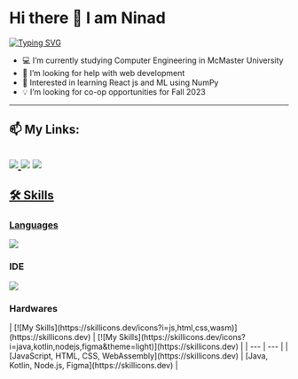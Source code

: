 ###                      <h1>Hi there 👋 I am Ninad</h1>
   [![Typing SVG](https://readme-typing-svg.demolab.com/?lines=Welcome+to+my+Github+Profile)](https://git.io/typing-svg)
- 💻 I’m currently studying Computer Engineering in McMaster University
- 🤔 I’m looking for help with web development
- 💬 Interested in learning React js and ML using NumPy
- 💡 I’m looking for co-op opportunities for Fall 2023
  
------------------------------------------------------------------------------------------------------------------------------------------------------------------------------------------------
  
  <h2>📫 My Links:</h3>

 <a href = "https://www.linkedin.com/in/ninad-thakker-268802226/"><img src="https://img.shields.io/badge/LinkedIn-0077B5?style=for-the-badge&logo=linkedin&logoColor=white" />
 <a href = "mailto:ninadthakker@gmail.com"><img src= "https://img.shields.io/badge/Gmail-D14836?style=for-the-badge&logo=gmail&logoColor=white" /></a>
<a href = "https://www.notion.so/Hi-I-m-Ninad-Thakker-64af0221695a476eb6cff50913978f3a"><img src="https://img.shields.io/badge/Notion-000000?style=for-the-badge&logo=notion&logoColor=white" />
------------------------------------------------------------------------------------------------------------------------------------------------------------------------------------------------
<h2>🛠 Skills</h2>
<h3>Languages</h3>
   <img src="https://skillicons.dev/icons?i=,r,cpp,c,python,html,matlab" />
     
     
   
  </a>
</p>

<h3>IDE</h3>
<img src="https://skillicons.dev/icons?i=,eclipse,vscode" />
<h3>Hardwares</h3>
| [![My Skills](https://skillicons.dev/icons?i=js,html,css,wasm)](https://skillicons.dev) | [![My Skills](https://skillicons.dev/icons?i=java,kotlin,nodejs,figma&theme=light)](https://skillicons.dev) |
| --- | --- |
| [JavaScript, HTML, CSS, WebAssembly](https://skillicons.dev) | [Java, Kotlin, Node.js, Figma](https://skillicons.dev) |

<!--
**ninad4290/ninad4290** is a ✨ _special_ ✨ repository because its `README.md` (this file) appears on your GitHub profile.

Here are some ideas to get you started:

- 🔭 I’m currently working on ...
- 🌱 I’m currently learning ...
- 👯 I’m looking to collaborate on ...
- 🤔 I’m looking for help with ...
- 💬 Ask me about ...
- 📫 How to reach me: ...
-
- ⚡ Fun fact: ...
-->
